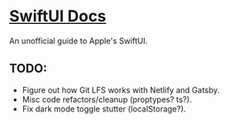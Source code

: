 # [SwiftUI Docs](https://swiftuidocs.com)
An unofficial guide to Apple's SwiftUI. 

## TODO: 
- Figure out how Git LFS works with Netlify and Gatsby.
- Misc code refactors/cleanup (proptypes? ts?).
- Fix dark mode toggle stutter (localStorage?).